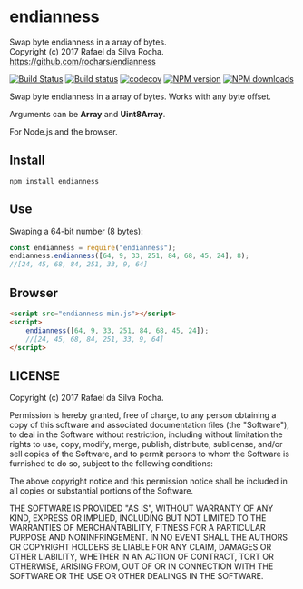 # endianness
Swap byte endianness in a array of bytes.  
Copyright (c) 2017 Rafael da Silva Rocha.  
https://github.com/rochars/endianness

[![Build Status](https://travis-ci.org/rochars/endianness.svg?branch=master)](https://travis-ci.org/rochars/endianness) [![Build status](https://ci.appveyor.com/api/projects/status/e5r0tc303hueqq8e?svg=true)](https://ci.appveyor.com/project/rochars/endianness) [![codecov](https://codecov.io/gh/rochars/endianness/branch/master/graph/badge.svg)](https://codecov.io/gh/rochars/endianness) [![NPM version](https://img.shields.io/npm/v/endianness.svg?style=flat)](https://www.npmjs.com/package/endianness) [![NPM downloads](https://img.shields.io/npm/dm/endianness.svg?style=flat)](https://www.npmjs.com/package/endianness)

Swap byte endianness in a array of bytes. Works with any byte offset.

Arguments can be **Array** and **Uint8Array**.

For Node.js and the browser.

## Install
```
npm install endianness
```

## Use

Swaping a 64-bit number (8 bytes):
```javascript
const endianness = require("endianness");
endianness.endianness([64, 9, 33, 251, 84, 68, 45, 24], 8);
//[24, 45, 68, 84, 251, 33, 9, 64]
```

## Browser
```html
<script src="endianness-min.js"></script>
<script>
    endianness([64, 9, 33, 251, 84, 68, 45, 24]);
    //[24, 45, 68, 84, 251, 33, 9, 64]
</script>
```

## LICENSE
Copyright (c) 2017 Rafael da Silva Rocha.

Permission is hereby granted, free of charge, to any person obtaining
a copy of this software and associated documentation files (the
"Software"), to deal in the Software without restriction, including
without limitation the rights to use, copy, modify, merge, publish,
distribute, sublicense, and/or sell copies of the Software, and to
permit persons to whom the Software is furnished to do so, subject to
the following conditions:

The above copyright notice and this permission notice shall be
included in all copies or substantial portions of the Software.

THE SOFTWARE IS PROVIDED "AS IS", WITHOUT WARRANTY OF ANY KIND,
EXPRESS OR IMPLIED, INCLUDING BUT NOT LIMITED TO THE WARRANTIES OF
MERCHANTABILITY, FITNESS FOR A PARTICULAR PURPOSE AND
NONINFRINGEMENT. IN NO EVENT SHALL THE AUTHORS OR COPYRIGHT HOLDERS BE
LIABLE FOR ANY CLAIM, DAMAGES OR OTHER LIABILITY, WHETHER IN AN ACTION
OF CONTRACT, TORT OR OTHERWISE, ARISING FROM, OUT OF OR IN CONNECTION
WITH THE SOFTWARE OR THE USE OR OTHER DEALINGS IN THE SOFTWARE.
